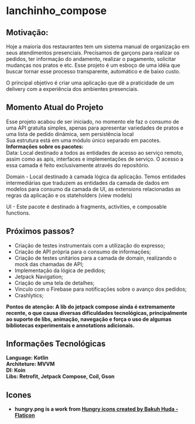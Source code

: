 # lanchinho_compose
## Motivação:
Hoje a maioria dos restaurantes tem um sistema manual de organização em seus atendimentos presenciais. Precisamos de garçons para realizar os pedidos, 
ter informação do andamento, realizar o pagamento, solicitar mudanças nos pratos e etc.
Esse projeto é um esboço de uma idéia que buscar tornar esse processo transparente, automático e de baixo custo.

O principal objetivo é criar uma aplicação que dê a praticidade de um delivery com a experiência dos ambientes presenciais.


## Momento Atual do Projeto <br/>
Esse projeto acabou de ser iniciado, no momento ele faz o consumo de uma API gratuita simples, apenas para apresentar variedades de pratos e uma lista de pedido dinâmica, sem persistência local <br/>
Sua estrutura está em uma módulo único separado em pacotes.  <br/>
<b> Informações sobre os pacotes: </b> <br/>
Data: Local destinado a todos as entidades de acesso ao serviço remoto, assim como as apis, interfaces e implementações de serviço. O acesso a essa camada é feito exclusivamente através do repositório.<br/>

Domain - Local destinado à camada lógica da aplicação. 
Temos entidades intermediárias que traduzem as entidades da camada de dados em modelos para consumo da camada de UI, as extensions  relacionadas as regras da aplicação e os stateholders (view models) <br/>

UI - Este pacote é destinado à fragments, activities, e composable functions.<br/>


## Próximos passos? <br/>
- Criação de testes instrumentais com a utilização do expresso;<br/>
- Criação de API própria para o consumo de informações;<br/>
- Criação de testes unitários para a camada de domain, realizando o mock das chamadas de API;<br/>
- Implementação da lógica de pedidos;<br/>
- Jetpack Navigation;<br/>
- Criação de uma tela de detalhes;<br/>
- Vinculo com o Firebase para notificações sobre o avanço dos pedidos;<br/>
- Crashlytics;<br/>


<b> Pontos de atenção: <b/>
A lib do jetpack compose ainda é extremamente recente, o que causa diversas dificuldades tecnológicas, principalmente ao suporte de libs, animação, navegação e força o uso de algumas bibliotecas experimentais e annotations adicionais.


## Informações Tecnológicas
Language: Kotlin <br/>
Architeture: MVVM <br/>
DI: Koin <br/>
Libs: Retrofit, Jetpack Compose, Coil, Gson <br/>


## Icones
- hungry.png is a work from <a href="https://www.flaticon.com/free-icons/hungry" title="hungry icons">Hungry icons created by Bakuh Huda - Flaticon</a>